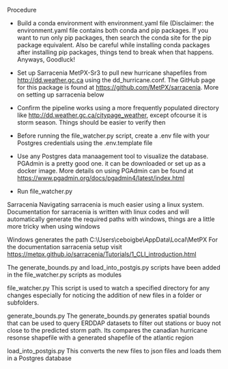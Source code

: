 Procedure
- Build a conda environment with environment.yaml file 
(Disclaimer: the environment.yaml file contains both conda and pip packages. If you 
want to run only pip packages, then search the conda site for the pip package 
equivalent. Also be careful while installing conda packages after installing pip
 packages, things tend to break when that happens. Anyways, Goodluck!

- Set up Sarracenia MetPX-Sr3 to pull new hurricane shapefiles from  http://dd.weather.gc.ca
using the dd_hurricane.conf. The GitHub page for this package is found at https://github.com/MetPX/sarracenia.
More on setting up sarracenia below 

- Confirm the pipeline works using a more frequently populated directory like
http://dd.weather.gc.ca/citypage_weather, except ofcourse it is storm season. 
Things should be easier to verify then

- Before running the file_watcher.py script, create a .env file with your Postgres
credentials using the .env.template file

- Use any Postgres data manaagement tool to visualize the database. PGAdmin is a
pretty good one. it can be downloaded or set up as a docker image. More details on 
using PGAdmin can be found at https://www.pgadmin.org/docs/pgadmin4/latest/index.html


- Run file_watcher.py



Sarracenia
Navigating sarracenia is much easier using a linux system. Documentation for
sarracenia is written with linux codes and will automatically generate the 
required paths with windows, things are a little more tricky when using windows

Windows generates the path C:\Users\ceboigbe\AppData\Local\MetPX
For the documentation sarracenia setup visit  https://metpx.github.io/sarracenia/Tutorials/1_CLI_introduction.html

The generate_bounds.py and load_into_postgis.py scripts have been added in the
file_watcher.py scripts as modules

file_watcher.py
This script is used to watch a specified directory for any changes especially
for noticing the addition of new files in a folder or subfolders.

generate_bounds.py
The generate_bounds.py generates spatial bounds that can be used to query ERDDAP
datasets to filter out stations or buoy not close to the predicted storm path.
Its compares the canadian hurricane resonse shapefile with a generated shapefile
of the atlantic region

load_into_postgis.py
This converts the new files to json files and loads them in a Postgres database

